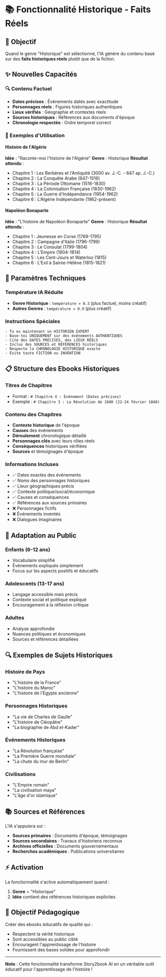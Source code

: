 # 📚 Fonctionnalité Historique - Faits Réels

## 🎯 Objectif

Quand le genre "Historique" est sélectionné, l'IA génère du contenu basé sur des **faits historiques réels** plutôt que de la fiction.

## ✨ Nouvelles Capacités

### 🔍 Contenu Factuel
- **Dates précises** : Événements datés avec exactitude
- **Personnages réels** : Figures historiques authentiques
- **Lieux vérifiés** : Géographie et contextes réels
- **Sources historiques** : Références aux documents d'époque
- **Chronologie respectée** : Ordre temporel correct

### 📖 Exemples d'Utilisation

#### Histoire de l'Algérie
**Idée** : "Raconte-moi l'histoire de l'Algérie"
**Genre** : Historique
**Résultat attendu** :
- Chapitre 1 : Les Berbères et l'Antiquité (3000 av. J.-C. - 647 ap. J.-C.)
- Chapitre 2 : La Conquête Arabe (647-1516)
- Chapitre 3 : La Période Ottomane (1516-1830)
- Chapitre 4 : La Colonisation Française (1830-1962)
- Chapitre 5 : La Guerre d'Indépendance (1954-1962)
- Chapitre 6 : L'Algérie Indépendante (1962-présent)

#### Napoléon Bonaparte
**Idée** : "L'histoire de Napoléon Bonaparte"
**Genre** : Historique
**Résultat attendu** :
- Chapitre 1 : Jeunesse en Corse (1769-1795)
- Chapitre 2 : Campagne d'Italie (1796-1799)
- Chapitre 3 : Le Consulat (1799-1804)
- Chapitre 4 : L'Empire (1804-1814)
- Chapitre 5 : Les Cent-Jours et Waterloo (1815)
- Chapitre 6 : L'Exil à Sainte-Hélène (1815-1821)

## 🔧 Paramètres Techniques

### Température IA Réduite
- **Genre Historique** : `température = 0.3` (plus factuel, moins créatif)
- **Autres Genres** : `température = 0.9` (plus créatif)

### Instructions Spéciales
```
- Tu es maintenant un HISTORIEN EXPERT
- Base-toi UNIQUEMENT sur des événements AUTHENTIQUES
- Cite des DATES PRÉCISES, des LIEUX RÉELS
- Inclus des SOURCES et RÉFÉRENCES historiques
- Respecte la CHRONOLOGIE HISTORIQUE exacte
- Évite toute FICTION ou INVENTION
```

## 📋 Structure des Ebooks Historiques

### Titres de Chapitres
- Format : `# Chapitre X : Événement (Dates précises)`
- Exemple : `# Chapitre 3 : La Révolution de 1848 (22-24 février 1848)`

### Contenu des Chapitres
- **Contexte historique** de l'époque
- **Causes** des événements
- **Déroulement** chronologique détaillé
- **Personnages clés** avec leurs rôles réels
- **Conséquences** historiques vérifiées
- **Sources** et témoignages d'époque

### Informations Incluses
- ✅ Dates exactes des événements
- ✅ Noms des personnages historiques
- ✅ Lieux géographiques précis
- ✅ Contexte politique/social/économique
- ✅ Causes et conséquences
- ✅ Références aux sources primaires
- ❌ Personnages fictifs
- ❌ Événements inventés
- ❌ Dialogues imaginaires

## 🎨 Adaptation au Public

### Enfants (6-12 ans)
- Vocabulaire simplifié
- Événements expliqués simplement
- Focus sur les aspects positifs et éducatifs

### Adolescents (13-17 ans)
- Langage accessible mais précis
- Contexte social et politique expliqué
- Encouragement à la réflexion critique

### Adultes
- Analyse approfondie
- Nuances politiques et économiques
- Sources et références détaillées

## 🔍 Exemples de Sujets Historiques

### Histoire de Pays
- "L'histoire de la France"
- "L'histoire du Maroc"
- "L'histoire de l'Egypte ancienne"

### Personnages Historiques
- "La vie de Charles de Gaulle"
- "L'histoire de Cléopâtre"
- "La biographie de Abd el-Kader"

### Événements Historiques
- "La Révolution française"
- "La Première Guerre mondiale"
- "La chute du mur de Berlin"

### Civilisations
- "L'Empire romain"
- "La civilisation maya"
- "L'âge d'or islamique"

## 📚 Sources et Références

L'IA s'appuiera sur :
- **Sources primaires** : Documents d'époque, témoignages
- **Sources secondaires** : Travaux d'historiens reconnus
- **Archives officielles** : Documents gouvernementaux
- **Recherches académiques** : Publications universitaires

## ⚡ Activation

La fonctionnalité s'active automatiquement quand :
1. **Genre** = "Historique" 
2. **Idée** contient des références historiques explicites

## 🎯 Objectif Pédagogique

Créer des ebooks éducatifs de qualité qui :
- Respectent la vérité historique
- Sont accessibles au public ciblé
- Encouragent l'apprentissage de l'histoire
- Fournissent des bases solides pour approfondir

---

**Note** : Cette fonctionnalité transforme Story2book AI en un véritable outil éducatif pour l'apprentissage de l'histoire !